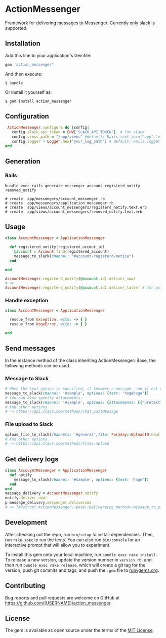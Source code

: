 # ActionMessenger

Framework for delivering messages to Messenger. Currently only slack is supported.

## Installation

Add this line to your application's Gemfile:

```ruby
gem 'action_messenger'
```

And then execute:

    $ bundle

Or install it yourself as:

    $ gem install action_messenger

## Configuration

```rb
 ActionMessenger.configure do |config|
   config.slack_api_token = ENV['SLACK_API_TOKEN']  # for slack
   config.views_path = "/app/views" #default: Rails.root.join("app","views")
   config.logger = Logger.new("your_log_path") # default: Rails.logger
end
```

## Generation

### Rails

```
bundle exec rails generate messenger account registerd_notify removed_notify

# create  app/messengers/account_messenger.rb
# create  app/messengers/application_messenger.rb
# create  app/views/account_messengers/registerd_notify.text.erb
# create  app/views/account_messengers/removed_notify.text.erb 
```


## Usage

```rb
class AccountMessenger < ApplicationMessenger 

  def registered_notify(registered_accout_id)
    @account = Account.find(registered_account)
    message_to_slack(channel: "#account-registerd-notice")
  end

end

AccountMessenger.registerd_notify(@account.id).deliver_now!
# or
AccountMessenger.registerd_notify(@account.id).deliver_later! # for active job
```

### Handle exception

```rb
class AccountMessenger < ApplicationMessenger

  rescue_from Exception, with: -> { }
  rescue_from HogeError, with: -> { }

end
```

## Send messages

In the instance method of the class inheriting ActionMessenger::Base, the following methods can be used.

### Message to Slack

```rb
# When the text option is specified, it becomes a message, and if not specified, the contents of the corresponding View template becomes a message.
message_to_slack(channel: '#sample', options: {text: 'hogehoge'})
# You can also specify attachments.
message_to_slack(channel: '#sample', options: {attachments: [{"pretext": "pre-hello", "text": "text-world"}]})
# And other options.
# -> https://api.slack.com/methods/chat.postMessage
```

### File upload to Slack

```rb
upload_file_to_slack(channels: '#general',file: Faraday::UploadIO.new('/path/to/sample.jpg', 'image/jpg'), options: {})
# And other options.
# -> https://api.slack.com/methods/files.upload
```

## Get delivery logs

```rb
class AccouyntMessenger < ApplicationMessenger
  def notify
    message_to_slack(channel: '#sample', options: {text: 'hoge'})
  end
end
message_delivery = AccountMessenger.notify
notify.deliver_now!
p message_delivery.messenger.deliveries
# => [#<struct ActionMessenger::Base::DeliveryLog method=:message_to_slack, channels="#sample", result=#<Slack::Messages::Message channel="xxxxx" message=#<Slack::Messages::Message bot_id="xxxxx" subtype="bot_message" text="hoge" ts="xxxxx" type="message" username="Slack API Tester"> ok=true ts="xxxxx">>]
```

## Development

After checking out the repo, run `bin/setup` to install dependencies. Then, run `rake spec` to run the tests. You can also run `bin/console` for an interactive prompt that will allow you to experiment.

To install this gem onto your local machine, run `bundle exec rake install`. To release a new version, update the version number in `version.rb`, and then run `bundle exec rake release`, which will create a git tag for the version, push git commits and tags, and push the `.gem` file to [rubygems.org](https://rubygems.org).

## Contributing

Bug reports and pull requests are welcome on GitHub at https://github.com/[USERNAME]/action_messenger.

## License

The gem is available as open source under the terms of the [MIT License](https://opensource.org/licenses/MIT).
